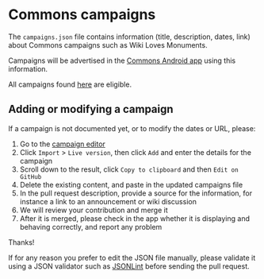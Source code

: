 # Commons campaigns

The `campaigns.json` file contains information (title, description, dates, link) about Commons campaigns such as Wiki Loves Monuments.

Campaigns will be advertised in the [Commons Android app](https://github.com/commons-app/apps-android-commons/) using this information.

All campaigns found [here](https://commons.wikimedia.org/wiki/Category:Photography_competitions) are eligible.

## Adding or modifying a campaign

If a campaign is not documented yet, or to modify the dates or URL, please:

1. Go to the [campaign editor](https://commons-app.github.io/campaigns-editor/)
2. Click `Import` > `Live version`, then click `Add` and enter the details for the campaign
3. Scroll down to the result, click `Copy to clipboard` and then `Edit on GitHub`
4. Delete the existing content, and paste in the updated campaigns file
5. In the pull request description, provide a source for the information, for instance a link to an announcement or wiki discussion
6. We will review your contribution and merge it
7. After it is merged, please check in the app whether it is displaying and behaving correctly, and report any problem

Thanks!

If for any reason you prefer to edit the JSON file manually, please validate it using a JSON validator such as [JSONLint](https://jsonlint.com) before sending the pull request.
